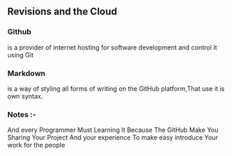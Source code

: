 
  ## Revisions and the Cloud

### Github
is a provider of internet hosting for software development and control it using Git 

### Markdown 
is a way of styling all forms of writing on the GitHub platform,That use it is own syntax.


 
### Notes :-
And every Programmer Must Learning It Because The GitHub Make You Sharing Your Project And your experience
To make easy  introduce Your work for the people 
